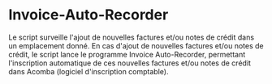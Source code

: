 # Invoice-Auto-Recorder

Le script surveille l'ajout de nouvelles factures et/ou notes de crédit dans un emplacement donné. En cas d'ajout de nouvelles factures et/ou notes de crédit, le script lance le programme Invoice Auto-Recorder, permettant l'inscription automatique de ces nouvelles factures et/ou notes de crédit dans Acomba (logiciel d'inscription comptable).

